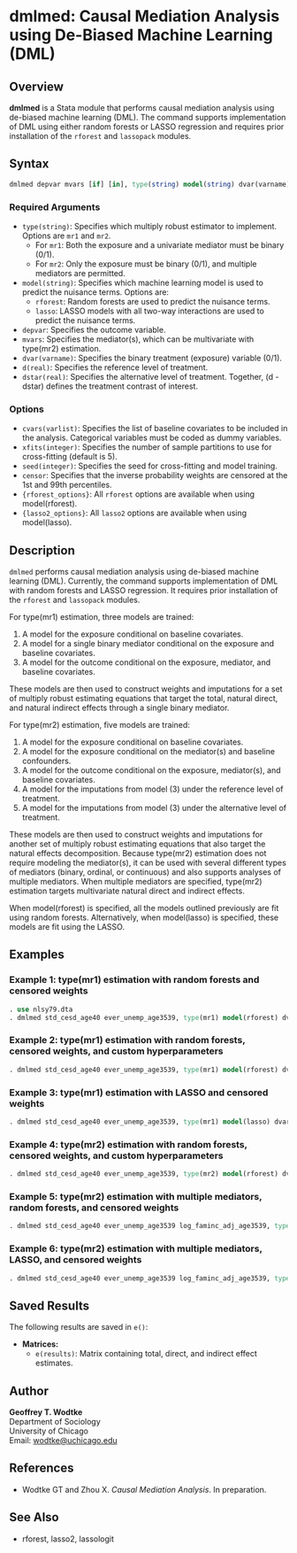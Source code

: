 # dmlmed: Causal Mediation Analysis using De-Biased Machine Learning (DML)

## Overview

**dmlmed** is a Stata module that performs causal mediation analysis using de-biased machine learning (DML). The command supports implementation of DML using either random forests or LASSO regression and requires prior installation of the `rforest` and `lassopack` modules.

## Syntax

```stata
dmlmed depvar mvars [if] [in], type(string) model(string) dvar(varname) d(real) dstar(real) [options]
```

### Required Arguments

- `type(string)`: Specifies which multiply robust estimator to implement. Options are `mr1` and `mr2`.
  - For `mr1`: Both the exposure and a univariate mediator must be binary (0/1).
  - For `mr2`: Only the exposure must be binary (0/1), and multiple mediators are permitted.
- `model(string)`: Specifies which machine learning model is used to predict the nuisance terms. Options are:
  - `rforest`: Random forests are used to predict the nuisance terms.
  - `lasso`: LASSO models with all two-way interactions are used to predict the nuisance terms.
- `depvar`: Specifies the outcome variable.
- `mvars`: Specifies the mediator(s), which can be multivariate with type(mr2) estimation.
- `dvar(varname)`: Specifies the binary treatment (exposure) variable (0/1).
- `d(real)`: Specifies the reference level of treatment.
- `dstar(real)`: Specifies the alternative level of treatment. Together, (d - dstar) defines the treatment contrast of interest.

### Options

- `cvars(varlist)`: Specifies the list of baseline covariates to be included in the analysis. Categorical variables must be coded as dummy variables.
- `xfits(integer)`: Specifies the number of sample partitions to use for cross-fitting (default is 5).
- `seed(integer)`: Specifies the seed for cross-fitting and model training.
- `censor`: Specifies that the inverse probability weights are censored at the 1st and 99th percentiles.
- `{rforest_options}`: All `rforest` options are available when using model(rforest).
- `{lasso2_options}`: All `lasso2` options are available when using model(lasso).

## Description

`dmlmed` performs causal mediation analysis using de-biased machine learning (DML). Currently, the command supports implementation of DML with random forests and LASSO regression. It requires prior installation of the `rforest` and `lassopack` modules.

For type(mr1) estimation, three models are trained: 
1. A model for the exposure conditional on baseline covariates.
2. A model for a single binary mediator conditional on the exposure and baseline covariates.
3. A model for the outcome conditional on the exposure, mediator, and baseline covariates.

These models are then used to construct weights and imputations for a set of multiply robust estimating equations that target the total, natural direct, and natural indirect effects through a single binary mediator.

For type(mr2) estimation, five models are trained:
1. A model for the exposure conditional on baseline covariates.
2. A model for the exposure conditional on the mediator(s) and baseline confounders.
3. A model for the outcome conditional on the exposure, mediator(s), and baseline covariates.
4. A model for the imputations from model (3) under the reference level of treatment.
5. A model for the imputations from model (3) under the alternative level of treatment.

These models are then used to construct weights and imputations for another set of multiply robust estimating equations that also target the natural effects decomposition. Because type(mr2) estimation does not require modeling the mediator(s), it can be used with several different types of mediators (binary, ordinal, or continuous) and also supports analyses of multiple mediators. When multiple mediators are specified, type(mr2) estimation targets multivariate natural direct and indirect effects.

When model(rforest) is specified, all the models outlined previously are fit using random forests. Alternatively, when model(lasso) is specified, these models are fit using the LASSO.

## Examples

### Example 1: type(mr1) estimation with random forests and censored weights

```stata
. use nlsy79.dta
. dmlmed std_cesd_age40 ever_unemp_age3539, type(mr1) model(rforest) dvar(att22) cvars(female black hispan paredu parprof parinc_prank famsize afqt3) d(1) dstar(0) censor
```

### Example 2: type(mr1) estimation with random forests, censored weights, and custom hyperparameters

```stata
. dmlmed std_cesd_age40 ever_unemp_age3539, type(mr1) model(rforest) dvar(att22) cvars(female black hispan paredu parprof parinc_prank famsize afqt3) d(1) dstar(0) censor iter(200) numvars(5) lsize(5)
```

### Example 3: type(mr1) estimation with LASSO and censored weights

```stata
. dmlmed std_cesd_age40 ever_unemp_age3539, type(mr1) model(lasso) dvar(att22) cvars(female black hispan paredu parprof parinc_prank famsize afqt3) d(1) dstar(0) censor
```

### Example 4: type(mr2) estimation with random forests, censored weights, and custom hyperparameters

```stata
. dmlmed std_cesd_age40 ever_unemp_age3539, type(mr2) model(rforest) dvar(att22) cvars(female black hispan paredu parprof parinc_prank famsize afqt3) d(1) dstar(0) censor iter(200) numvars(5) lsize(5)
```

### Example 5: type(mr2) estimation with multiple mediators, random forests, and censored weights

```stata
. dmlmed std_cesd_age40 ever_unemp_age3539 log_faminc_adj_age3539, type(mr2) model(rforest) dvar(att22) cvars(female black hispan paredu parprof parinc_prank famsize afqt3) d(1) dstar(0) censor
```

### Example 6: type(mr2) estimation with multiple mediators, LASSO, and censored weights

```stata
. dmlmed std_cesd_age40 ever_unemp_age3539 log_faminc_adj_age3539, type(mr2) model(lasso) dvar(att22) cvars(female black hispan paredu parprof parinc_prank famsize afqt3) d(1) dstar(0) censor
```

## Saved Results

The following results are saved in `e()`:

- **Matrices:**
  - `e(results)`: Matrix containing total, direct, and indirect effect estimates.

## Author

**Geoffrey T. Wodtke**  
Department of Sociology  
University of Chicago  
Email: [wodtke@uchicago.edu](mailto:wodtke@uchicago.edu)

## References

- Wodtke GT and Zhou X. *Causal Mediation Analysis*. In preparation.

## See Also

- rforest, lasso2, lassologit
